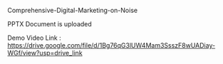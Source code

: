Comprehensive-Digital-Marketing-on-Noise

PPTX Document is uploaded


Demo Video Link :
https://drive.google.com/file/d/1Bg76qG3lUW4Mam3SsszF8wUADiay-WGf/view?usp=drive_link

